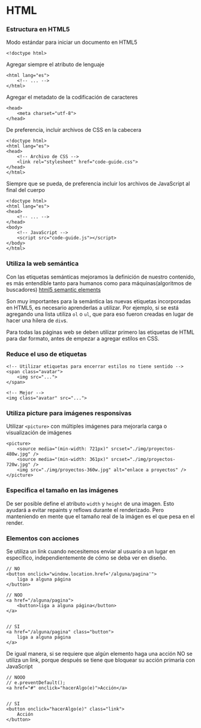 # HTML

### Estructura en HTML5
Modo estándar para iniciar un documento en HTML5
```
<!doctype html>
```

Agregar siempre el atributo de lenguaje
```
<html lang="es">
    <!-- ... -->
</html>
```

Agregar el metadato de la codificación de caracteres
```
<head>
    <meta charset="utf-8">
</head>
```

De preferencia, incluir archivos de CSS en la cabecera
```
<!doctype html>
<html lang="es">
<head>
    <!-- Archivo de CSS -->
    <link rel="stylesheet" href="code-guide.css">
</head>
</html>
```

Siempre que se pueda, de preferencia incluir los archivos de JavaScript al final del cuerpo
```
<!doctype html>
<html lang="es">
<head>
    <!-- ... -->
</head>
<body>
    <!-- JavaScript -->
    <script src="code-guide.js"></script>
</body>
</html>
```


### Utiliza la web semántica
Con las etiquetas semánticas mejoramos la definición de nuestro contenido, es más entendible tanto para humanos como para máquinas(algoritmos de buscadores) [html5 semantic elements](https://www.w3schools.com/html/html5_semantic_elements.asp)

Son muy importantes para la semántica las nuevas etiquetas incorporadas en HTML5, es necesario aprenderlas a utilizar. Por ejemplo, si se está agregando una lista utiliza `ol` o `ul`, que para eso fueron creadas en lugar de hacer una hilera de `div`s. 

Para todas las páginas web se deben utilizar primero las etiquetas de HTML para dar formato, antes de empezar a agregar estilos en CSS.


### Reduce el uso de etiquetas
```
<!-- Utilizar etiquetas para encerrar estilos no tiene sentido -->
<span class="avatar">
    <img src="...">
</span>

<!-- Mejor -->
<img class="avatar" src="...">
```


### Utiliza picture para imágenes responsivas
Utilizar `<picture>` con múltiples imágenes para mejorarla carga o visualización de imágenes
```
<picture>
    <source media="(min-width: 721px)" srcset="./img/proyectos-480w.jpg" />
    <source media="(min-width: 361px)" srcset="./img/proyectos-720w.jpg" />
    <img src="./img/proyectos-360w.jpg" alt="enlace a proyectos" />
</picture>
```


### Especifica el tamaño en las imágenes
De ser posible define el atributo `width` y `height` de una imagen. Esto ayudará a evitar repaints y reflows durante el renderizado. Pero manteniendo en mente que el tamaño real de la imágen es el que pesa en el render.


### Elementos con acciones
Se utiliza un link cuando necesitemos enviar al usuario a un lugar en específico, independientemente de cómo se deba ver en diseño.
```
// NO 
<button onclick="window.location.href='/alguna/pagina'">
    liga a alguna página
</button>

// NOO
<a href="/alguna/pagina">
    <button>liga a alguna página</button>
</a>


// SI
<a href="/alguna/pagina" class="button">
    liga a alguna página
</a>
```

De igual manera, si se requiere que algún elemento haga una acción NO se utiliza un link, porque después se tiene que bloquear su acción primaria con JavaScript
```
// NOOO
// e.preventDefault(); 
<a href="#" onclick="hacerAlgo(e)">Acción</a>


// SI
<button onclick="hacerAlgo(e)" class="link">
    Acción
</button>
```

